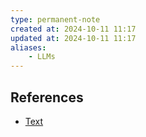 ```yaml
---
type: permanent-note
created at: 2024-10-11 11:17 
updated at: 2024-10-11 11:17
aliases: 
	- LLMs
---
```



## References

- [Text](link)

